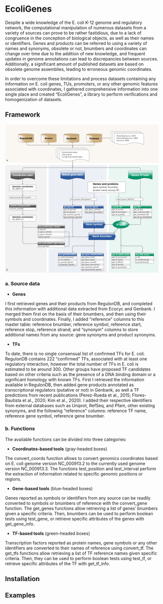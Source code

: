 
# EcoliGenes

<!-- badges: start -->
<!-- badges: end -->


Despite a wide knowledge of the E. coli K-12 genome and regulatory network, the computational manipulation of numerous datasets from a variety of sources can prove to be rather fastidious, due to a lack of congruence in the conception of biological objects, as well as their names or identifiers. Genes and products can be referred to using a variety of names and synonyms, obsolete or not, bnumbers and coordinates can change over time due to the addition of new knowledge, and frequent updates in genome annotations can lead to discrepancies between sources. Additionally, a significant amount of published datasets are based on obsolete genome assemblies, leading to erroneous genomic coordinates.

In order to overcome these limitations and process datasets containing any information on E. coli genes, TUs, promoters, or any other genomic features associated with coordinates, I  gathered comprehensive information into one single place and created “EcoliGenes”, a library to perform verifications and homogenization of datasets.

## Framework


<img src="img/ecoligenes_framework.png" alt="EcoliGenes framework" width="600"/>

### a. Source data

* **Genes**

I first retrieved genes and their products from RegulonDB, and completed this information with additional data extracted from Ecocyc and Genbank. I merged them first on the basis of their bnumbers, and then using their symbols and coordinates. Finally, I added “reference” columns to this master table: reference bnumber, reference symbol, reference start, reference stop, reference strand; and “synonym” columns to store additional names from any source: gene synonyms and product synonyms. 

* **TFs**

To date, there is no single consensual list of confirmed TFs for E. coli. RegulonDB contains 222 “confirmed” TFs, associated with at least one regulatory interaction, however the total number of TFs in E. coli is estimated to be around 300. Other groups have proposed TF candidates based on other criteria such as the presence of a DNA binding domain or a significant homology with known TFs. First I retrieved the information available in RegulonDB, then added gene products annotated as transcriptional regulators (putative or not) in Genbank, as well a TF predictions from recent publications (Perez-Rueda et al., 2015; Flores-Bautista et al., 2020; Kim et al., 2020). I added their respective identifiers from external databases such as Uniprot, RefSeq, and Pfam, other existing synonyms, and the following “reference” columns: reference TF name, reference gene symbol, reference gene bnumber. 


### b. Functions

The available functions can be divided into three categories:

* **Coordinates-based tools** (gray-headed boxes) 

The convert_coords function allows to convert genomics coordinates based on E. coli genome version NC_000913.2 to the currently used genome version NC_000913.3. The functions test_position and test_interval perform the extraction of information related to specific genomic positions or regions.

* **Gene-based tools** (blue-headed boxes)

Genes reported as symbols or identifiers from any source can be readily converted to symbols or bnumbers of reference with the convert_gene function. The get_genes functions allow retrieving a list of genes’ bnumbers given a specific criteria. Then, bnumbers can be used to perform boolean tests using test_gene, or retrieve specific attributes of the genes with get_gene_info.

* **TF-based tools** (green-headed boxes)

Transcription factors reported as protein names, gene symbols or any other identifiers are converted to their names of reference using convert_tf. The get_tfs functions allow retrieving a list of TF reference names given specific criteria. Then, they can be used to perform boolean tests using test_tf, or retrieve specific attributes of the TF with get_tf_info.


## Installation
 
## Examples



